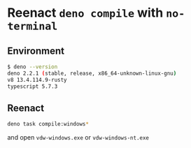 # Reenact `deno compile` with `no-terminal`

## Environment
```sh
$ deno --version
deno 2.2.1 (stable, release, x86_64-unknown-linux-gnu)
v8 13.4.114.9-rusty
typescript 5.7.3
```

## Reenact
```sh
deno task compile:windows*
```
and open `vdw-windows.exe` or `vdw-windows-nt.exe`
